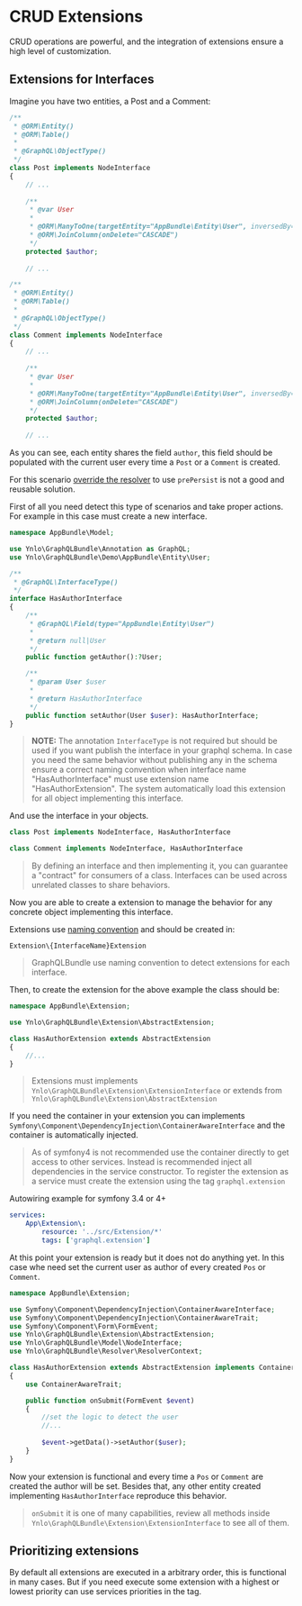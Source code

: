 # CRUD Extensions

CRUD operations are powerful, 
and the integration of extensions ensure a high level of customization.

## Extensions for Interfaces

Imagine you have two entities, a Post and a Comment:

````php
/**
 * @ORM\Entity()
 * @ORM\Table()
 *
 * @GraphQL\ObjectType()
 */
class Post implements NodeInterface
{
    // ...
    
    /**
     * @var User
     *
     * @ORM\ManyToOne(targetEntity="AppBundle\Entity\User", inversedBy="posts")
     * @ORM\JoinColumn(onDelete="CASCADE")
     */
    protected $author;
    
    // ...
````    

````php
/**
 * @ORM\Entity()
 * @ORM\Table()
 *
 * @GraphQL\ObjectType()
 */
class Comment implements NodeInterface
{
    // ...
    
    /**
     * @var User
     *
     * @ORM\ManyToOne(targetEntity="AppBundle\Entity\User", inversedBy="posts")
     * @ORM\JoinColumn(onDelete="CASCADE")
     */
    protected $author;
    
    // ...
````    
As you can see, each entity shares the field `author`, 
this field should be populated with the current user 
every time a `Post` or a `Comment` is created.

For this scenario [override the resolver](customizing.md)
to use `prePersist` is not a good and reusable solution.

First of all you need detect this type of scenarios and take proper actions. For example
in this case must create a new interface.

````php
namespace AppBundle\Model;

use Ynlo\GraphQLBundle\Annotation as GraphQL;
use Ynlo\GraphQLBundle\Demo\AppBundle\Entity\User;

/**
 * @GraphQL\InterfaceType()
 */
interface HasAuthorInterface
{
    /**
     * @GraphQL\Field(type="AppBundle\Entity\User")
     *
     * @return null|User
     */
    public function getAuthor():?User;

    /**
     * @param User $user
     *
     * @return HasAuthorInterface
     */
    public function setAuthor(User $user): HasAuthorInterface;
}
````
> **NOTE:** The annotation `InterfaceType` is not required but should be 
used if you want publish the interface in your graphql schema.
In case you need the same behavior without publishing any in the schema
ensure a correct naming convention when interface name "HasAuthorInterface" 
must use extension name "HasAuthorExtension". The system automatically load this extension
for all object implementing this interface.

And use the interface in your objects.

````php
class Post implements NodeInterface, HasAuthorInterface
````
````php
class Comment implements NodeInterface, HasAuthorInterface
````

> By defining an interface and then implementing it, 
you can guarantee a "contract" for consumers of a class.
Interfaces can be used across unrelated classes to share behaviors.

Now you are able to create a extension to manage 
the behavior for any concrete object implementing this interface.

Extensions use [naming convention](../naming-conventions.md) and should be created in:

`Extension\{InterfaceName}Extension`

> GraphQLBundle use naming convention to detect extensions for each interface. 

Then, to create the extension for the above example the class should be:

````php
namespace AppBundle\Extension;

use Ynlo\GraphQLBundle\Extension\AbstractExtension;

class HasAuthorExtension extends AbstractExtension
{
    //...
}
````

> Extensions must implements `Ynlo\GraphQLBundle\Extension\ExtensionInterface` 
or extends from `Ynlo\GraphQLBundle\Extension\AbstractExtension`

If you need the container in your extension you can implements 
`Symfony\Component\DependencyInjection\ContainerAwareInterface` and the container
is automatically injected.

> As of symfony4 is not recommended use the container directly to get access to other services. 
Instead is recommended inject all dependencies in the service constructor. 
To register the extension as a service must create the extension using the tag `graphql.extension`

Autowiring example for symfony 3.4 or 4+

````yaml
services:
    App\Extension\:
        resource: '../src/Extension/*'
        tags: ['graphql.extension']
````

At this point your extension is ready but it does not do anything yet. 
In this case whe need set the current user as author of every created `Pos` or `Comment`.

````php
namespace AppBundle\Extension;

use Symfony\Component\DependencyInjection\ContainerAwareInterface;
use Symfony\Component\DependencyInjection\ContainerAwareTrait;
use Symfony\Component\Form\FormEvent;
use Ynlo\GraphQLBundle\Extension\AbstractExtension;
use Ynlo\GraphQLBundle\Model\NodeInterface;
use Ynlo\GraphQLBundle\Resolver\ResolverContext;

class HasAuthorExtension extends AbstractExtension implements ContainerAwareInterface
{
    use ContainerAwareTrait;

    public function onSubmit(FormEvent $event)
    {
        //set the logic to detect the user
        //...
        
        $event->getData()->setAuthor($user);
    }
}
````
Now your extension is functional and every time a `Pos` or `Comment` are created the author will be set.
Besides that, any other entity created implementing `HasAuthorInterface` reproduce this behavior.

> `onSubmit` it is one of many capabilities, review all methods inside `Ynlo\GraphQLBundle\Extension\ExtensionInterface` 
to see all of them.

## Prioritizing extensions

By default all extensions are executed in a arbitrary order, this is functional in many cases. 
But if you need execute some extension with a highest or lowest priority can use services priorities in the tag.